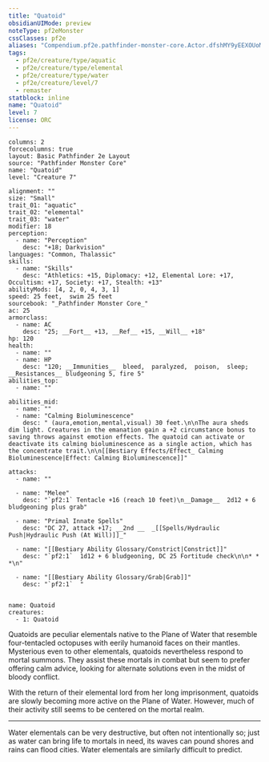 ```yaml
---
title: "Quatoid"
obsidianUIMode: preview
noteType: pf2eMonster
cssClasses: pf2e
aliases: "Compendium.pf2e.pathfinder-monster-core.Actor.dfshMY9yEEXOUoMo" 
tags:
  - pf2e/creature/type/aquatic
  - pf2e/creature/type/elemental
  - pf2e/creature/type/water
  - pf2e/creature/level/7
  - remaster
statblock: inline
name: "Quatoid"
level: 7
license: ORC
---
```


```statblock
columns: 2
forcecolumns: true
layout: Basic Pathfinder 2e Layout
source: "Pathfinder Monster Core"
name: "Quatoid"
level: "Creature 7"

alignment: ""
size: "Small"
trait_01: "aquatic"
trait_02: "elemental"
trait_03: "water"
modifier: 18
perception:
  - name: "Perception"
    desc: "+18; Darkvision"
languages: "Common, Thalassic"
skills:
  - name: "Skills"
    desc: "Athletics: +15, Diplomacy: +12, Elemental Lore: +17, Occultism: +17, Society: +17, Stealth: +13"
abilityMods: [4, 2, 0, 4, 3, 1]
speed: 25 feet,  swim 25 feet
sourcebook: "_Pathfinder Monster Core_"
ac: 25
armorclass:
  - name: AC
    desc: "25; __Fort__ +13, __Ref__ +15, __Will__ +18"
hp: 120
health:
  - name: ""
  - name: HP
    desc: "120; __Immunities__  bleed,  paralyzed,  poison,  sleep; __Resistances__ bludgeoning 5, fire 5"
abilities_top:
  - name: ""

abilities_mid:
  - name: ""
  - name: "Calming Bioluminescence"
    desc: " (aura,emotion,mental,visual) 30 feet.\n\nThe aura sheds dim light. Creatures in the emanation gain a +2 circumstance bonus to saving throws against emotion effects. The quatoid can activate or deactivate its calming bioluminescence as a single action, which has the concentrate trait.\n\n[[Bestiary Effects/Effect_ Calming Bioluminescence|Effect: Calming Bioluminescence]]"

attacks:
  - name: ""

  - name: "Melee"
    desc: "`pf2:1` Tentacle +16 (reach 10 feet)\n__Damage__  2d12 + 6 bludgeoning plus grab"

  - name: "Primal Innate Spells"
    desc: "DC 27, attack +17; __2nd __  _[[Spells/Hydraulic Push|Hydraulic Push (At Will)]]_"

  - name: "[[Bestiary Ability Glossary/Constrict|Constrict]]"
    desc: "`pf2:1`  1d12 + 6 bludgeoning, DC 25 Fortitude check\n\n* * *\n"

  - name: "[[Bestiary Ability Glossary/Grab|Grab]]"
    desc: "`pf2:1`  "
 
```

```encounter-table
name: Quatoid
creatures:
  - 1: Quatoid
```



Quatoids are peculiar elementals native to the Plane of Water that resemble four-tentacled octopuses with eerily humanoid faces on their mantles. Mysterious even to other elementals, quatoids nevertheless respond to mortal summons. They assist these mortals in combat but seem to prefer offering calm advice, looking for alternate solutions even in the midst of bloody conflict.

With the return of their elemental lord from her long imprisonment, quatoids are slowly becoming more active on the Plane of Water. However, much of their activity still seems to be centered on the mortal realm.

* * *

Water elementals can be very destructive, but often not intentionally so; just as water can bring life to mortals in need, its waves can pound shores and rains can flood cities. Water elementals are similarly difficult to predict.
